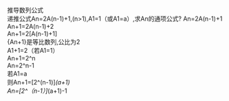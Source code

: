 推导数列公式  
递推公式An=2A(n-1)+1,(n>1),A1=1（或A1=a）,求An的通项公式?
An=2A(n-1)+1  
An+1=2A(n-1)+2  
An+1=2[A(n-1)+1]  
{An+1}是等比数列,公比为2  
A1+1=2（若A1=1）  
An+1=2^n  
An=2^n-1  
若A1=a  
则An+1=[2^(n-1)]*(a+1)  
An=[2^（n-1）]*(a+1)-1